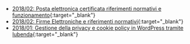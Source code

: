 * [2018/02: Posta elettronica certificata riferimenti normativi e funzionamento](2018-03/Posta%20elettronica%20certificata%20riferimenti%20normativi%20e%20funzionamento.pdf){:target="_blank"}
* [2018/02: Firme Elettroniche e riferimenti normativi](2018-02/Firme%20Elettroniche%20e%20riferimenti%20normativi.pdf){:target="_blank"}
* [2018/01: Gestione della privacy e cookie policy in WordPress tramite Iubenda](2018-01/Gestione%20della%20privacy%20e%20cookie%20policy%20in%20WordPress%20tramite%20Iubenda.pdf){:target="_blank"}
